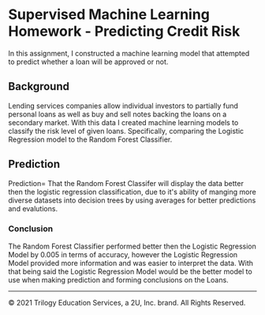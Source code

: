 # Supervised Machine Learning Homework - Predicting Credit Risk

In this assignment, I constructed a machine learning model that attempted to predict whether a loan will be approved or not. 

## Background

Lending services companies allow individual investors to partially fund personal loans as well as buy and sell notes backing the loans on a secondary market. With this data I created machine learning models to classify the risk level of given loans. Specifically, comparing the Logistic Regression model to the Random Forest Classifier.

## Prediction

Prediction= That the Random Forest Classifer will display the data better then the logistic regression classification, due to it's ability of manging more diverse datasets into decision trees by using averages for better predictions and evalutions.

### Conclusion

The Random Forest Classifier performed better then the Logistic Regression Model by 0.005 in terms of accuracy, however the Logistic Regression Model provided more information and was easier to interpret the data. With that being said the Logistic Regression Model would be the better model to use when making prediction and forming conclusions on the Loans.

- - -

© 2021 Trilogy Education Services, a 2U, Inc. brand. All Rights Reserved.



